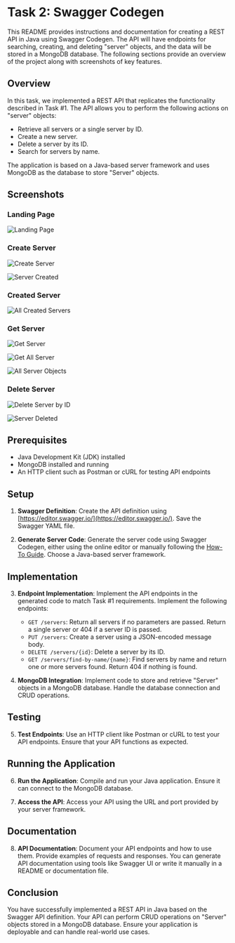 # Task 2: Swagger Codegen

This README provides instructions and documentation for creating a REST API in Java using Swagger Codegen. The API will have endpoints for searching, creating, and deleting "server" objects, and the data will be stored in a MongoDB database. The following sections provide an overview of the project along with screenshots of key features.

## Overview

In this task, we implemented a REST API that replicates the functionality described in Task #1. The API allows you to perform the following actions on "server" objects:

- Retrieve all servers or a single server by ID.
- Create a new server.
- Delete a server by its ID.
- Search for servers by name.

The application is based on a Java-based server framework and uses MongoDB as the database to store "Server" objects.

## Screenshots

### Landing Page
![Landing Page](Screenshots/SwaggerLandingPage.png)

### Create Server
![Create Server](Screenshots/CreateServer.png)

![Server Created](Screenshots/ServerCreated.png)

### Created Server
![All Created Servers](Screenshots/AllCreatedServers.png)

### Get Server
![Get Server](Screenshots/GetServer.png)

![Get All Server](Screenshots/GetAllServer.png)

![All Server Objects](Screenshots/GetServerObject.png)

### Delete Server
![Delete Server by ID](Screenshots/DeleteServerbyID.png)

![Server Deleted](Screenshots/ServerDeleted.png)

## Prerequisites
- Java Development Kit (JDK) installed
- MongoDB installed and running
- An HTTP client such as Postman or cURL for testing API endpoints

## Setup

1. **Swagger Definition**: Create the API definition using [https://editor.swagger.io/](https://editor.swagger.io/). Save the Swagger YAML file.

2. **Generate Server Code**: Generate the server code using Swagger Codegen, either using the online editor or manually following the [How-To Guide](https://github.com/swagger-api/swagger-codegen/wiki/server-stub-generator-howto). Choose a Java-based server framework.

## Implementation

3. **Endpoint Implementation**: Implement the API endpoints in the generated code to match Task #1 requirements. Implement the following endpoints:

   - `GET /servers`: Return all servers if no parameters are passed. Return a single server or 404 if a server ID is passed.
   - `PUT /servers`: Create a server using a JSON-encoded message body.
   - `DELETE /servers/{id}`: Delete a server by its ID.
   - `GET /servers/find-by-name/{name}`: Find servers by name and return one or more servers found. Return 404 if nothing is found.

4. **MongoDB Integration**: Implement code to store and retrieve "Server" objects in a MongoDB database. Handle the database connection and CRUD operations.

## Testing

5. **Test Endpoints**: Use an HTTP client like Postman or cURL to test your API endpoints. Ensure that your API functions as expected.

## Running the Application

6. **Run the Application**: Compile and run your Java application. Ensure it can connect to the MongoDB database.

7. **Access the API**: Access your API using the URL and port provided by your server framework.

## Documentation

8. **API Documentation**: Document your API endpoints and how to use them. Provide examples of requests and responses. You can generate API documentation using tools like Swagger UI or write it manually in a README or documentation file.

## Conclusion

You have successfully implemented a REST API in Java based on the Swagger API definition. Your API can perform CRUD operations on "Server" objects stored in a MongoDB database. Ensure your application is deployable and can handle real-world use cases.

